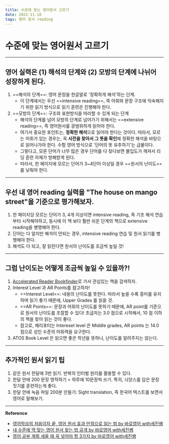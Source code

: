 ```yaml
---
title: 수준에 맞는 영어원서 고르기
date: 2022-11-18
tags: 영어 원서 reading
---
```


# 수준에 맞는 영어원서 고르기

---
## 영어 실력은 (1) 해석의 단계와 (2) 모방의 단계에 나뉘어 성장하게 된다.

1. ==해석의 단계==: 영어 문장을 한글말로 '정확하게 해석'하는 단계. 
	- 이 단계에서는 우선 ==intensive reading==, 즉 어휘와 문장 구조에 익숙해지기 위한 읽기 방식으로 읽기 훈련은 진행해야 한다. 
2. ==모방의 단계==: 구조와 표현방식을 따라할 수 있게 되는 단계
	- 해석의 단계를 넘어 모방의 단계로 넘어가기 위해서는 ==extensive reading==, 즉 영어원서를 광범위하게 읽어야 한다. 
	- 여기서 중요한 포인트는, **정확한 해석**으로 읽어야 한다는 것이다. 따라서, 모르는 어휘가 있는 경우는, 꼭 **사전을 찾아서 그 뜻을 확인**해 정확한 해석을 바탕으로 읽어나가야 한다. 수험 영어 방식으로 '단어의 뜻 유추하기'는 금물이다.
	- 그렇다고, 모른 단어가 너무 많은 경우 단어를 다 찾다보면 몰입도가 깨져서 리딩 훈련 자체가 방해받게 된다.
	- 따라서, 한 페이지에 모르는 단어가 3~4단어 이상일 경우 ==원서의 난이도==를 낮춰야 한다.

---

## 우선 내 영어 reading 실력을 "The house on mango street"을 기준으로 평가해보자.

1. 한 페이지당 모르는 단어가 3, 4개 이상이면 intensive reading, 즉 기초 해석 연습부터 시작해야하고, 동시에 이 책 보다 훨씬 쉬운 단계의 책으로 extensive reading을 병행해야 한다.
2. 단어는 다 알지만 해석이 안되는 경우, intensive reading 연습 및 원서 읽기를 병행해야 한다.
3. 해석도 다 되고, 잘 읽힌다면 원서의 난이도를 조금씩 높일 것!

---

## 그럼 난이도는 어떻게 조금씩 높일 수 있을까?!

1. [Accelerated Reader Bookfinder](https://www.arbookfind.com/default.aspx)로 가서 관심있는 책을 검색하자.
2. Interest Level 과 AR Points를 참고하자!
	- ==Interest Level==: 내용의 난이도를 뜻한다. 따라서 높을 수록 흥미를 유지하며 읽기 좋기 때문에, Upper Grades 를 읽을 것.
	- ==AR Points==: 문장과 어휘의 난이도를 뜻하기 때문에, AR point를 기준으로 원서의 난이도를 조절할 수 있다! 초급자는 3.0 점으로 시작해서, 10 점 이하의 책을 찾아 읽는 것이 좋다.
	- 참고로, 해리포터는 Intereset level 은 Middle grades, AR points 는 14.0 점으로 성인 수준의 어휘력을 요구한다. 
3. ATOS Book Level 은 읽으면 좋은 학년을 뜻하나, 난이도를 알려주지는 않는다.

---

## 추가적인 원서 읽기 팁

1. 같은 원서 한달에 3번 읽기. 반복의 인터벌 원리를 활용할 수 있다. 
2. 한달 안에 200 문장 영작하기 = 하루에 10문장씩 쓰기. 특히, 늬앙스를 담은 문장 짓기를 훈련하는게 좋다.
3. 한달 안에 녹음 파일 200분 만들기: Sight translation, 즉 한국어 텍스트를 보면서 영어로 말해보기. 

---
**Reference**
- [영어학습의 처음이자 끝, 영어 원서 효과 만점으로 읽는 법 by 바로영어 with세진쌤](https://youtu.be/ntqtBe-OzWc)
- [내 수준에 딱 맞는 영어 원서 찾는 법 공개 by 바로영어 with세진쌤](https://youtu.be/MsXTbyVCi20)
- [영어 공부 계획 세울 때 꼭 넣어야 할 3가지 by 바로영어 with세진쌤](https://youtu.be/FP3MR6YbOf8)
